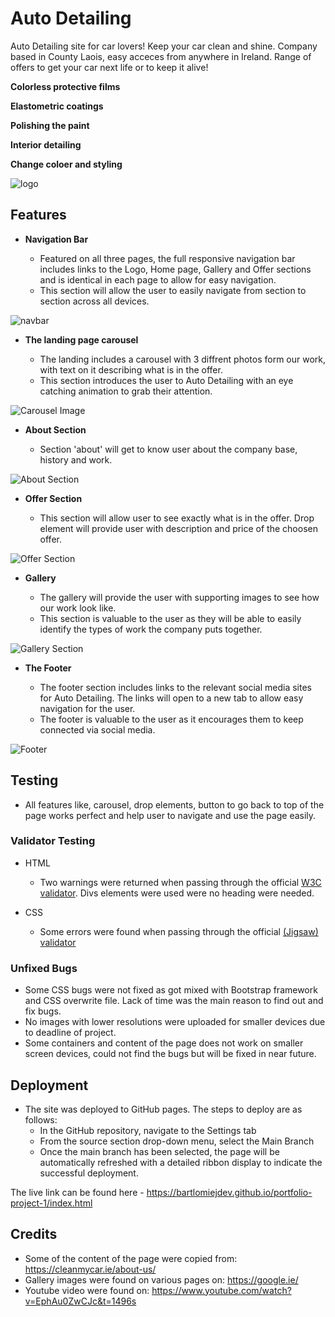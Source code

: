 # Auto Detailing

Auto Detailing site for car lovers! Keep your car clean and shine. Company based in County Laois, easy acceces from anywhere in Ireland.
Range of offers to get your car next life or to keep it alive!

**Colorless protective films**

**Elastometric coatings**

**Polishing the paint**

**Interior detailing**

**Change coloer and styling**

![logo](https://github.com/bartlomiejdev/portfolio-project-1/blob/main/assets/img/logo.png)

## Features


- __Navigation Bar__

  - Featured on all three pages, the full responsive navigation bar includes links to the Logo, Home page, Gallery and Offer sections and is identical in each page to allow for easy navigation.
  - This section will allow the user to easily navigate from section to section across all devices.

![navbar](https://github.com/bartlomiejdev/portfolio-project-1/blob/main/assets/img/navbar.png)


- __The landing page carousel__

  - The landing includes a carousel with 3 diffrent photos form our work, with text on it describing what is in the offer.
  - This section introduces the user to Auto Detailing with an eye catching animation to grab their attention.



![Carousel Image](https://github.com/bartlomiejdev/portfolio-project-1/blob/main/assets/img/carousel.png)



- __About Section__
  
  - Section 'about' will get to know user about the company base, history and work.



![About Section](https://github.com/bartlomiejdev/portfolio-project-1/blob/main/assets/img/about-section.png)



- __Offer Section__
  
  - This section will allow user to see exactly what is in the offer. Drop element will provide user with description and price of the choosen offer.


![Offer Section](https://github.com/bartlomiejdev/portfolio-project-1/blob/main/assets/img/offer-section.png)



- __Gallery__

  - The gallery will provide the user with supporting images to see how our work look like. 
  - This section is valuable to the user as they will be able to easily identify the types of work the company puts together. 


![Gallery Section](https://github.com/bartlomiejdev/portfolio-project-1/blob/main/assets/img/gallery.png)



- __The Footer__ 

  - The footer section includes links to the relevant social media sites for Auto Detailing. The links will open to a new tab to allow easy navigation for the user. 
  - The footer is valuable to the user as it encourages them to keep connected via social media.



![Footer](https://github.com/bartlomiejdev/portfolio-project-1/blob/main/assets/img/footer.png)



## Testing

- All features like, carousel, drop elements, button to go back to top of the page works perfect and help user to navigate and use the page easily.




### Validator Testing

- HTML
  - Two warnings were returned when passing through the official [W3C validator](https://validator.w3.org/nu/?doc=https%3A%2F%2Fbartlomiejdev.github.io%2Fportfolio-project-1%2Findex.html). Divs elements were used were no heading were needed.

- CSS
  - Some errors were found when passing through the official [(Jigsaw) validator](https://jigsaw.w3.org/css-validator/validator?uri=https%3A%2F%2Fbartlomiejdev.github.io%2Fportfolio-project-1%2Findex.html&profile=css3svg&usermedium=all&warning=1&vextwarning=&lang=en#errors)




### Unfixed Bugs

- Some CSS bugs were not fixed as got mixed with Bootstrap framework and CSS overwrite file. Lack of time was the main reason to find out and fix bugs.
- No images with lower resolutions were uploaded for smaller devices due to deadline of project.
- Some containers and content of the page does not work on smaller screen devices, could not find the bugs but will be fixed in near future.


## Deployment


- The site was deployed to GitHub pages. The steps to deploy are as follows:
  - In the GitHub repository, navigate to the Settings tab 
  - From the source section drop-down menu, select the Main Branch
  - Once the main branch has been selected, the page will be automatically refreshed with a detailed ribbon display to indicate the successful deployment. 

The live link can be found here - https://bartlomiejdev.github.io/portfolio-project-1/index.html

## Credits

 - Some of the content of the page were copied from: https://cleanmycar.ie/about-us/
 - Gallery images were found on various pages on: https://google.ie/
 - Youtube video were found on: https://www.youtube.com/watch?v=EphAu0ZwCJc&t=1496s
